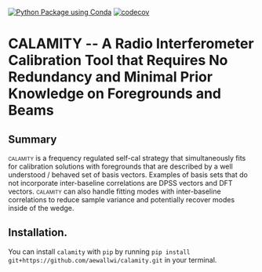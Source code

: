[![Python Package using Conda](https://github.com/aewallwi/calamity/actions/workflows/ci.yml/badge.svg)](https://github.com/aewallwi/calamity/actions/workflows/ci.yml)
[![codecov](https://codecov.io/gh/aewallwi/calamity/branch/main/graph/badge.svg?token=CoPpmdXRmF)](https://codecov.io/gh/aewallwi/calamity)
# CALAMITY -- A Radio Interferometer Calibration Tool that Requires No Redundancy and Minimal Prior Knowledge on Foregrounds and Beams

## Summary
<span style="font-variant:small-caps;">calamity</span> is a frequency regulated self-cal strategy that simultaneously fits for calibration solutions with foregrounds that are described by a well understood / behaved set of  basis vectors. Examples of basis sets that do not incorporate inter-baseline correlations are DPSS vectors and DFT vectors. <span style="font-variant:small-caps;">calamity</span> can also handle fitting modes with inter-baseline correlations to reduce sample variance and potentially recover modes inside of the wedge.


## Installation. 
You can install `calamity` with `pip` by running `pip install git+https://github.com/aewallwi/calamity.git` in your terminal.
